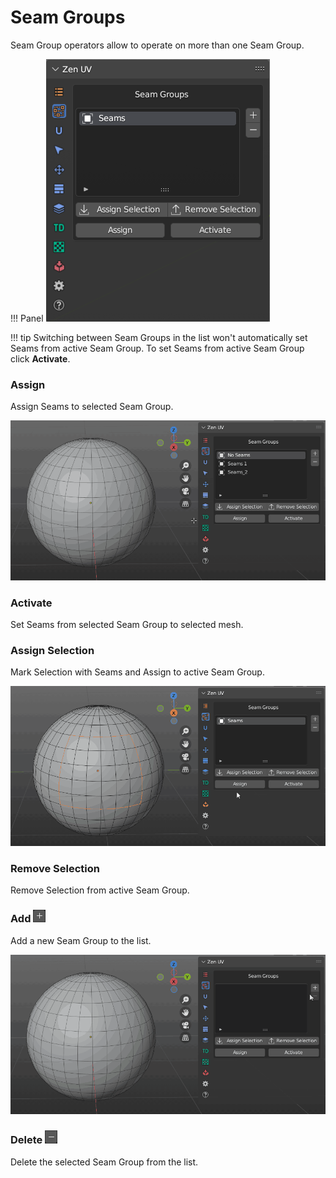 # Seam Groups

Seam Group operators allow to operate on more than one Seam Group.

!!! Panel
    ![SeamGroups](img/screen/seam_groups/seams_groups_panel.png)

!!! tip
    Switching between Seam Groups in the list won't automatically set Seams from active Seam Group. 
    To set Seams from active Seam Group click **Activate**. 

### Assign
Assign Seams to selected Seam Group.

![SeamGroups](img/screen/seam_groups/seams_groups_assign_activate.gif)

### Activate
Set Seams from selected Seam Group to selected mesh.

### Assign Selection
Mark Selection with Seams and Assign to active Seam Group.

![SeamGroups](img/screen/seam_groups/seams_groups_selection.gif)

### Remove Selection
Remove Selection from active Seam Group.

### Add ![Add](img/icons/plus.png)
Add a new Seam Group to the list.

![SeamGroups](img/screen/seam_groups/seams_groups_add_remove.gif)

### Delete ![Delete](img/icons/minus.png)
Delete the selected Seam Group from the list.